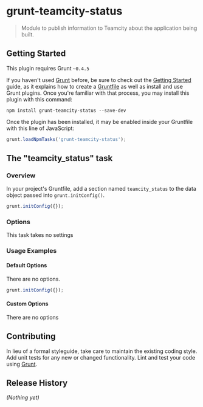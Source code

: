 # grunt-teamcity-status

> Module to publish information to Teamcity about the application being built.

## Getting Started

This plugin requires Grunt `~0.4.5`

If you haven't used [Grunt](http://gruntjs.com/) before, be sure to check out the [Getting Started](http://gruntjs.com/getting-started) guide, as it explains how to create a [Gruntfile](http://gruntjs.com/sample-gruntfile) as well as install and use Grunt plugins. Once you're familiar with that process, you may install this plugin with this command:

```shell
npm install grunt-teamcity-status --save-dev
```

Once the plugin has been installed, it may be enabled inside your Gruntfile with this line of JavaScript:

```js
grunt.loadNpmTasks('grunt-teamcity-status');
```

## The "teamcity_status" task

### Overview

In your project's Gruntfile, add a section named `teamcity_status` to the data object passed into `grunt.initConfig()`.

```js
grunt.initConfig({});
```

### Options

This task takes no settings

### Usage Examples

#### Default Options

There are no options.

```js
grunt.initConfig({});
```

#### Custom Options

There are no options

## Contributing

In lieu of a formal styleguide, take care to maintain the existing coding style. Add unit tests for any new or changed functionality. Lint and test your code using [Grunt](http://gruntjs.com/).

## Release History

_(Nothing yet)_
